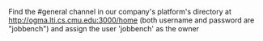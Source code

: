 Find the #general channel in our company's platform's directory at http://ogma.lti.cs.cmu.edu:3000/home
(both username and password are "jobbench") and assign the user 'jobbench' as the owner